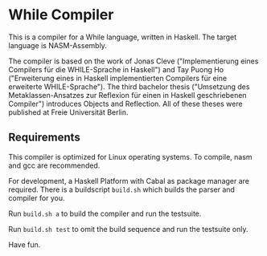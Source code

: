 While Compiler
==============

This is a compiler for a While language, written in Haskell. The target language is NASM-Assembly.

The compiler is based on the work of Jonas Cleve ("Implementierung eines Compilers für die WHILE-Sprache in Haskell") and Tay Puong Ho ("Erweiterung eines in Haskell implementierten Compilers für eine erweiterte WHILE-Sprache").
The third bachelor thesis ("Umsetzung des Metaklassen-Ansatzes zur Reflexion für einen in Haskell geschriebenen Compiler") introduces Objects and Reflection.
All of these theses were published at Freie Universität Berlin.

Requirements
------------
This compiler is optimized for Linux operating systems.
To compile, nasm and gcc are recommended.

For development, a Haskell Platform with Cabal as package manager are required.
There is a buildscript `build.sh` which builds the parser and compiler for you.

Run `build.sh a` to build the compiler and run the testsuite.

Run `build.sh test` to omit the build sequence and run the testsuite only.

Have fun.
